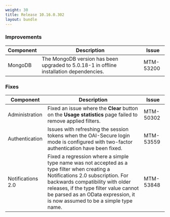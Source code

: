 ```yaml
---
weight: 30
title: Release 10.16.0.302
layout: bundle
---
```


<!--10.16.0.283-10.16.0.302-->

### Improvements

<div><table ><colgroup>
<col style="width: 15%;"><col style="width: 70%;"><col style="width: 15%;"></colgroup>
<thead><tr>
<th>
Component</th>
<th>
Description</th>
<th>
Issue</th>
</tr>
</thead><tbody>

<tr>
<td>MongoDB</td>
<td>The MongoDB version has been upgraded to 5.0.18-1 in offline installation dependencies.</td>
<td>MTM-53200</td>
</tr>

</tbody></table></div>


### Fixes

<div><table ><colgroup>
<col style="width: 15%;"><col style="width: 70%;"><col style="width: 15%;"></colgroup>
<thead><tr>
<th>
Component</th>
<th>
Description</th>
<th>
Issue</th>
</tr>
</thead><tbody>

<tr>
<td>Administration</td>
<td>Fixed an issue where the <b>Clear</b> button on the <b>Usage statistics</b> page failed to remove applied filters.</td>
<td>MTM-50302</td>
</tr>

<tr>
<td>Authentication</td>
<td>Issues with refreshing the session tokens when the OAI-Secure login mode is configured with two-factor authentication have been fixed.</td>
<td>MTM-53559</td>
</tr>

<tr>
<td>Notifications 2.0</td>
<td>Fixed a regression where a simple type name was not accepted as a type filter when creating a Notifications 2.0 subscription. For backwards compatibility with older releases, if the type filter value cannot be parsed as an OData expression, it is now assumed to be a simple type name.</td>
<td>MTM-53848</td>
</tr>

</tbody></table></div>
